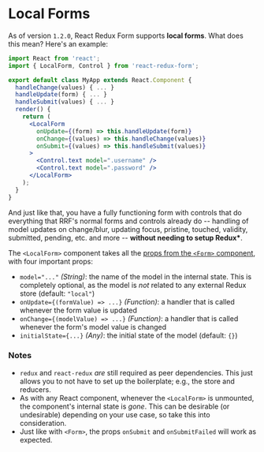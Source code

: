 # Local Forms

As of version `1.2.0`, React Redux Form supports **local forms**. What does this mean? Here's an example:

```jsx
import React from 'react';
import { LocalForm, Control } from 'react-redux-form';

export default class MyApp extends React.Component {
  handleChange(values) { ... }
  handleUpdate(form) { ... }
  handleSubmit(values) { ... }
  render() {
    return (
      <LocalForm
        onUpdate={(form) => this.handleUpdate(form)}
        onChange={(values) => this.handleChange(values)}
        onSubmit={(values) => this.handleSubmit(values)}
      >
        <Control.text model=".username" />
        <Control.text model=".password" />
      </LocalForm>
    );
  }
}
```

And just like that, you have a fully functioning form with controls that do everything that RRF's normal forms and controls already do -- handling of model updates on change/blur, updating focus, pristine, touched, validity, submitted, pending, etc. and more -- **without needing to setup Redux\***.

The `<LocalForm>` component takes all the [props from the `<Form>` component](../api/Form.md), with four important props:

- `model="..."` _(String)_: the name of the model in the internal state. This is completely optional, as the model is _not_ related to any external Redux store (default: `"local"`)
- `onUpdate={(formValue) => ...}` _(Function)_: a handler that is called whenever the form value is updated
- `onChange={(modelValue) => ...}` _(Function)_: a handler that is called whenever the form's model value is changed
- `initialState={...}` _(Any)_: the initial state of the model (default: `{}`)

### Notes
- `redux` and `react-redux` _are_ still required as peer dependencies. This just allows you to not have to set up the boilerplate; e.g., the store and reducers.
- As with any React component, whenever the `<LocalForm>` is unmounted, the component's internal state is _gone_. This can be desirable (or undesirable) depending on your use case, so take this into consideration.
- Just like with `<Form>`, the props `onSubmit` and `onSubmitFailed` will work as expected.
